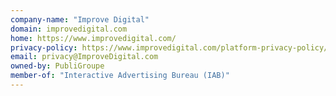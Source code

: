 ```yaml
---
company-name: "Improve Digital"
domain: improvedigital.com
home: https://www.improvedigital.com/
privacy-policy: https://www.improvedigital.com/platform-privacy-policy/
email: privacy@ImproveDigital.com
owned-by: PubliGroupe
member-of: "Interactive Advertising Bureau (IAB)"
---
```




